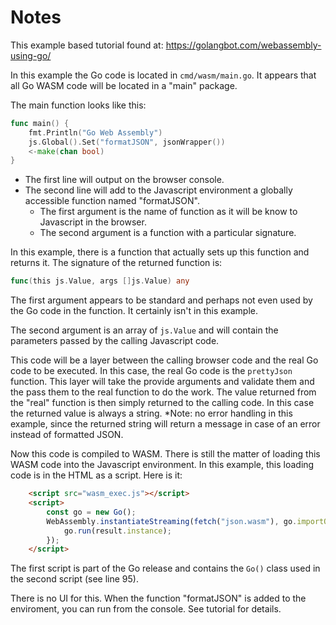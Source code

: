 # Notes

This example based tutorial found at:
https://golangbot.com/webassembly-using-go/

In this example the Go code is located in `cmd/wasm/main.go`.
It appears that all Go WASM code will be located in a "main" package.

The main function looks like this:

```go
func main() {
	fmt.Println("Go Web Assembly")
	js.Global().Set("formatJSON", jsonWrapper())
	<-make(chan bool)
}
```

- The first line will output on the browser console.
- The second line will add to the Javascript environment
a globally accessible function named "formatJSON".
    - The first argument is the name of function as it will be know
    to Javascript in the browser.
    - The second argument is a function with a particular signature.

In this example, there is a function that actually sets up this
function and returns it. The signature of the returned function is:

```go
func(this js.Value, args []js.Value) any
```

The first argument appears to be standard and perhaps not even used
by the Go code in the function. It certainly isn't in this example.

The second argument is an array of `js.Value` and will contain the
parameters passed by the calling Javascript code.

This code will be a layer between the calling browser code and the 
real Go code to be executed. In this case, the real Go code is
the `prettyJson` function. This layer will take the provide arguments
and validate them and the pass them to the real function to do the
work. The value returned from the "real" function is then simply returned
to the calling code. In this case the returned value is always a
string. *Note: no error handling in this example, since the returned 
string will return a message in case of an error instead of formatted
JSON.

Now this code is compiled to WASM. There is still the matter of 
loading this WASM code into the Javascript environment. In this example, 
this loading code is in the HTML as a script. Here is it:

```html
    <script src="wasm_exec.js"></script>
    <script>
        const go = new Go();
        WebAssembly.instantiateStreaming(fetch("json.wasm"), go.importObject).then((result) => {
            go.run(result.instance);
        });
    </script>
```

The first script is part of the Go release and contains the `Go()` 
class used in the second script (see line 95).

There is no UI for this. When the function "formatJSON" is added to the
enviroment, you can run from the console. See tutorial for details.